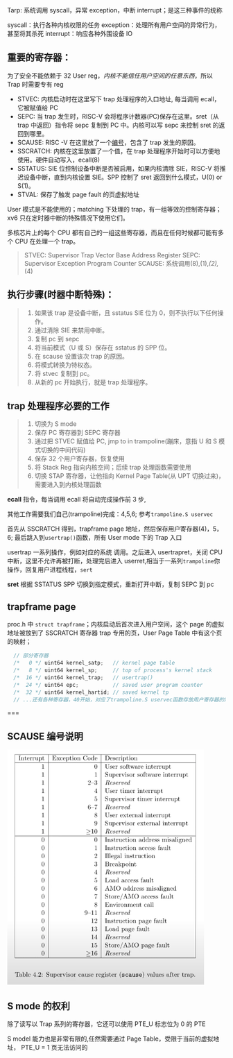 Tarp: 系统调用 syscall，异常 exception，中断 interrupt；是这三种事件的统称

syscall：执行各种内核权限的任务
exception：处理所有用户空间的异常行为，甚至将其杀死
interrupt：响应各种外围设备 IO

## 重要的寄存器：

为了安全不能依赖于 32 User reg，_内核不能信任用户空间的任意东西_，所以 Trap 时需要专有 reg

- STVEC: 内核启动时在这里写下 trap 处理程序的入口地址, 每当调用 ecall，它被赋值给 PC
- SEPC: 当 trap 发生时，RISC-V 会将程序计数器(PC)保存在这里。sret（从 trap 中返回）指令将 sepc 复制到 PC 中。内核可以写 sepc 来控制 sret 的返回到哪里。
- SCAUSE: RISC -V 在这里放了一个[编号](#scause-编号说明)，包含了 trap 发生的原因。
- SSCRATCH: 内核在这里放置了一个值，在 trap 处理程序开始时可以方便地使用。硬件自动写入，ecall(8)
- SSTATUS: SIE 位控制设备中断是否被启用，如果内核清除 SIE，RISC-V 将推迟设备中断，直到内核设置 SIE。SPP 控制了 sret 返回到什么模式，U(0) or S(1)。
- STVAL: 保存了触发 page fault 的页虚拟地址

User 模式是不能使用的；matching 下处理的 trap，有一组等效的控制寄存器；xv6 只在定时器中断的特殊情况下使用它们。

多核芯片上的每个 CPU 都有自己的一组这些寄存器，而且在任何时候都可能有多个 CPU 在处理一个 trap。

> STVEC: Supervisor Trap Vector Base Address Register
> SEPC: Supervisor Exception Program Counter
> SCAUSE: 系统调用(8),(1),_(2),_(4)

## 执行步骤(时器中断特殊)：

> 1. 如果该 trap 是设备中断，且 sstatus SIE 位为 0，则不执行以下任何操作。
> 2. 通过清除 SIE 来禁用中断。
> 3. 复制 pc 到 sepc
> 4. 将当前模式（U 或 S）保存在 sstatus 的 SPP 位。
> 5. 在 scause 设置该次 trap 的原因。
> 6. 将模式转换为特权态。
> 7. 将 stvec 复制到 pc。
> 8. 从新的 pc 开始执行，就是 trap 处理程序。

## trap 处理程序必要的工作

> 1. 切换为 S mode
> 2. 保存 PC 寄存器到 SEPC 寄存器
> 3. 通过把 STVEC 赋值给 PC, jmp to in trampoline(蹦床，意指 U 和 S 模式切换的中间代码)
> 4. 保存 32 个用户寄存器，恢复使用
> 5. 将 Stack Reg 指向内核空间；后续 trap 处理函数需要使用
> 6. 切换 STAP 寄存器，让他指向 Kernel Page Table(从 UPT 切换过来)，需要进入到内核处理函数

**ecall** 指令，每当调用 ecall 将自动完成操作前 3 步,

其他工作需要我们自己(trampoline)完成：4,5,6; 参考`trampoline.S uservec`

首先从 SSCRATCH 得到，trapframe page 地址，然后保存用户寄存器(4)，5，6;
最后跳入到`usertrap()`函数，所有 User mode 下的 Trap 入口

usertrap 一系列操作，例如对应的系统 调用。之后进入 usertrapret，关闭 CPU 中断，这里不允许再被打断，处理完后进入 userret,相当于一系列`trampoline`你操作，回复用户进程线程，`sert`

**sret** 根据 SSTATUS SPP 切换到指定模式，重新打开中断，复制 SEPC 到 pc

## trapframe page

proc.h 中 `struct trapframe`；内核启动后首次进入用户空间，这个 page 的虚拟地址被放到了 SSCRATCH 寄存器
trap 专用的页，User Page Table 中有这个页的映射；

```c
  // 部分寄存器
  /*   0 */ uint64 kernel_satp;   // kernel page table
  /*   8 */ uint64 kernel_sp;     // top of process's kernel stack
  /*  16 */ uint64 kernel_trap;   // usertrap()
  /*  24 */ uint64 epc;           // saved user program counter
  /*  32 */ uint64 kernel_hartid; // saved kernel tp
  // ...还有各种寄存器，40开始，对应了trampoline.S uservec函数存放用户寄存器的顺序
```

===

## SCAUSE 编号说明

![SCAUSE编号说明](image-2.png)

## S mode 的权利

除了读写以 Trap 系列的寄存器，它还可以使用 PTE_U 标志位为 0 的 PTE

S model 能力也是非常有限的,任然需要通过 Page Table，受限于当前的虚拟地址， PTE_U = 1 页无法访问的
